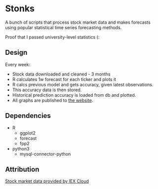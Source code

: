 # Stonks

A bunch of scripts that process stock market data and makes forecasts 
using popular statistical time series forecasting methods. 

Proof that I passed university-level statistics (:

## Design

Every week:
- Stock data downloaded and cleaned - 3 months
- R calculates 1w forecast for each ticker and plots it
- R calcs previous model and gets accuracy, given latest observations.
- This accuracy data is then stored.
- Historical prediction accuracy is loaded from db and plotted.
- All graphs are published to [the website](https://stonks.singularity.net.za).

## Dependencies

- R
  - ggplot2
  - forecast
  - fpp2
- python3
  - mysql-connector-python

## Attribution

[Stock market data provided by IEX Cloud](https://iexcloud.io)
